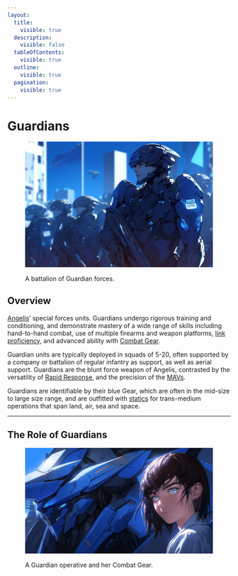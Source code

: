 ```yaml
---
layout:
  title:
    visible: true
  description:
    visible: false
  tableOfContents:
    visible: true
  outline:
    visible: true
  pagination:
    visible: true
---
```


# Guardians

<figure><img src="../../../.gitbook/assets/angelis-853.png" alt=""><figcaption><p>A battalion of Guardian forces.</p></figcaption></figure>

## **Overview**

[Angelis](angelis.md)’ special forces units. Guardians undergo rigorous training and conditioning, and demonstrate mastery of a wide range of skills including hand-to-hand combat, use of multiple firearms and weapon platforms, [link proficiency](../../science-and-tech/links.md), and advanced ability with [Combat Gear](../../science-and-tech/gear.md#combat-gear).&#x20;

Guardian units are typically deployed in squads of 5-20, often supported by a company or battalion of regular infantry as support, as well as aerial support. Guardians are the blunt force weapon of Angelis, contrasted by the versatility of [Rapid Response](rapid-response.md), and the precision of the [MAVs](mavs.md).

Guardians are identifiable by their blue Gear, which are often in the mid-size to large size range, and are outfitted with [statics](../../science-and-tech/statics.md) for trans-medium operations that span land, air, sea and space.

***

## The Role of Guardians

<figure><img src="../../../.gitbook/assets/guardians.png" alt=""><figcaption><p>A Guardian operative and her Combat Gear.</p></figcaption></figure>

